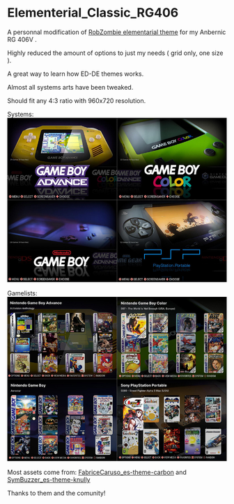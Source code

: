 # Elementerial_Classic_RG406
A personnal modification of [RobZombie elementarial theme](https://github.com/RobZombie9043/elementerial-es-de) for my Anbernic RG 406V .

Highly reduced the amount of options to just my needs ( grid only, one size ).

A great way to learn how ED-DE themes works.

Almost all systems arts have been tweaked.

Should fit any 4:3 ratio with 960x720 resolution.

Systems:
![sample1](https://github.com/kthod861/Elementerial_Mod_RG406/blob/main/_inc/Systems_screen.jpg)

Gamelists:
![sample1](https://github.com/kthod861/Elementerial_Mod_RG406/blob/main/_inc/Gamelists_screen.jpg)


Most assets come from:
[FabriceCaruso_es-theme-carbon](https://github.com/fabricecaruso/es-theme-carbon)
and
[SymBuzzer_es-theme-knully](https://github.com/symbuzzer/es-theme-knulli)

Thanks to them and the comunity!
